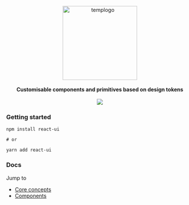 <p align="center">
  <img height="200px" alt="templogo" src="https://user-images.githubusercontent.com/1863771/76433547-c0e94e80-63b4-11ea-9cca-c859226e5021.png">
  <br><br>
  <b>Customisable components and primitives based on design tokens</b>
  <br><br>
  <img src="https://img.shields.io/badge/version-1.0.0--beta.14-F4CA64?style=flat-square"/>
</p>


### Getting started

```
npm install react-ui

# or

yarn add react-ui
```

### Docs

Jump to 

- [Core concepts](https://react-ui.dev/core-concepts)
- [Components](https://react-ui.dev/components)

